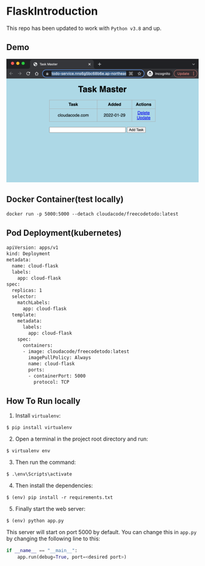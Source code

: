 # FlaskIntroduction

This repo has been updated to work with `Python v3.8` and up.

## Demo
![todo-task-master](todo-task-master.png)

## Docker Container(test locally)
```
docker run -p 5000:5000 --detach cloudacode/freecodetodo:latest
```

## Pod Deployment(kubernetes)
```
apiVersion: apps/v1
kind: Deployment
metadata:
  name: cloud-flask
  labels:
    app: cloud-flask
spec:
  replicas: 1
  selector:
    matchLabels:
      app: cloud-flask
  template:
    metadata:
      labels:
        app: cloud-flask
    spec:
      containers:
      - image: cloudacode/freecodetodo:latest
        imagePullPolicy: Always
        name: cloud-flask
        ports:
        - containerPort: 5000
          protocol: TCP
```

## How To Run locally
1. Install `virtualenv`:
```
$ pip install virtualenv
```

2. Open a terminal in the project root directory and run:
```
$ virtualenv env
```

3. Then run the command:
```
$ .\env\Scripts\activate
```

4. Then install the dependencies:
```
$ (env) pip install -r requirements.txt
```

5. Finally start the web server:
```
$ (env) python app.py
```

This server will start on port 5000 by default. You can change this in `app.py` by changing the following line to this:

```python
if __name__ == "__main__":
    app.run(debug=True, port=<desired port>)
```